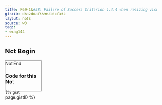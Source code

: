 ```yaml
---
title: F69-1&#58; Failure of Success Criterion 1.4.4 when resizing visually rendered text up to 200 percent causes the text, image or controls to be clipped, truncated or obscured
gistID: d8a2d0af389e2b3cf352
layout: nots
source: w3
tags:
- wcag144
---
```


<h2 aria-describedby="{{ page.gistID }}">Not Begin</h2>
<div class="rendered-not">
<div style="font-size:100%; width:120px; height:100px; border: thin solid gray;> 
  Now is the time for all good men to come to the aid of their country. 
</div>
<p>Now is the time for all good men to come to the aid of their country.</p>
</div> <!-- rendered-not -->

<h2 aria-describedby="{{ page.gistID }}">Not End</h2>

<h3 aria-describedby="{{ page.gistID }}">Code for this Not</h3>
{% gist page.gistID %}